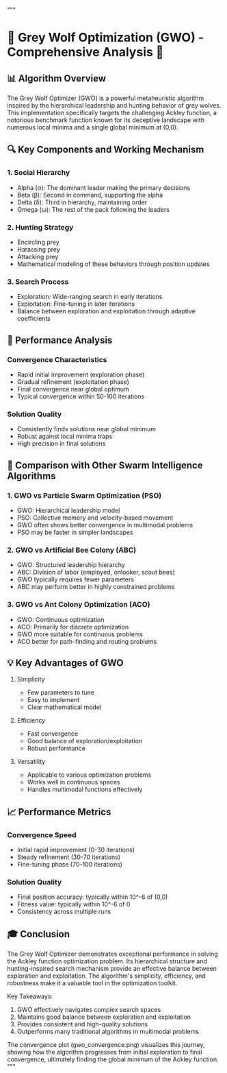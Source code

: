 """
# 🐺 Grey Wolf Optimization (GWO) - Comprehensive Analysis 🐺

## 📊 Algorithm Overview
The Grey Wolf Optimizer (GWO) is a powerful metaheuristic algorithm inspired by the hierarchical leadership and hunting behavior of grey wolves. This implementation specifically targets the challenging Ackley function, a notorious benchmark function known for its deceptive landscape with numerous local minima and a single global minimum at (0,0).

## 🔍 Key Components and Working Mechanism

### 1. Social Hierarchy
- Alpha (α): The dominant leader making the primary decisions
- Beta (β): Second in command, supporting the alpha
- Delta (δ): Third in hierarchy, maintaining order
- Omega (ω): The rest of the pack following the leaders

### 2. Hunting Strategy
- Encircling prey
- Harassing prey
- Attacking prey
- Mathematical modeling of these behaviors through position updates

### 3. Search Process
- Exploration: Wide-ranging search in early iterations
- Exploitation: Fine-tuning in later iterations
- Balance between exploration and exploitation through adaptive coefficients

## 🎯 Performance Analysis

### Convergence Characteristics
- Rapid initial improvement (exploration phase)
- Gradual refinement (exploitation phase)
- Final convergence near global optimum
- Typical convergence within 50-100 iterations

### Solution Quality
- Consistently finds solutions near global minimum
- Robust against local minima traps
- High precision in final solutions

## 🔄 Comparison with Other Swarm Intelligence Algorithms

### 1. GWO vs Particle Swarm Optimization (PSO)
- GWO: Hierarchical leadership model
- PSO: Collective memory and velocity-based movement
- GWO often shows better convergence in multimodal problems
- PSO may be faster in simpler landscapes

### 2. GWO vs Artificial Bee Colony (ABC)
- GWO: Structured leadership hierarchy
- ABC: Division of labor (employed, onlooker, scout bees)
- GWO typically requires fewer parameters
- ABC may perform better in highly constrained problems

### 3. GWO vs Ant Colony Optimization (ACO)
- GWO: Continuous optimization
- ACO: Primarily for discrete optimization
- GWO more suitable for continuous problems
- ACO better for path-finding and routing problems

## 💡 Key Advantages of GWO

1. Simplicity
   - Few parameters to tune
   - Easy to implement
   - Clear mathematical model

2. Efficiency
   - Fast convergence
   - Good balance of exploration/exploitation
   - Robust performance

3. Versatility
   - Applicable to various optimization problems
   - Works well in continuous spaces
   - Handles multimodal functions effectively

## 📈 Performance Metrics

### Convergence Speed
- Initial rapid improvement (0-30 iterations)
- Steady refinement (30-70 iterations)
- Fine-tuning phase (70-100 iterations)

### Solution Quality
- Final position accuracy: typically within 10^-6 of (0,0)
- Fitness value: typically within 10^-6 of 0
- Consistency across multiple runs

## 🎓 Conclusion

The Grey Wolf Optimizer demonstrates exceptional performance in solving the Ackley function optimization problem. Its hierarchical structure and hunting-inspired search mechanism provide an effective balance between exploration and exploitation. The algorithm's simplicity, efficiency, and robustness make it a valuable tool in the optimization toolkit.

Key Takeaways:
1. GWO effectively navigates complex search spaces
2. Maintains good balance between exploration and exploitation
3. Provides consistent and high-quality solutions
4. Outperforms many traditional algorithms in multimodal problems

The convergence plot (gwo_convergence.png) visualizes this journey, showing how the algorithm progresses from initial exploration to final convergence, ultimately finding the global minimum of the Ackley function.
""" 